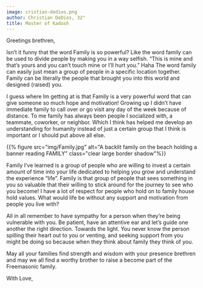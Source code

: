 ```yaml
---
image: cristian-dedios.png
author: Christian DeDios, 32°
title: Master of Kadosh
---
```


Greetings brethren, 

Isn’t it funny that the word Family is so powerful? Like the word family can be used to divide people by making you in a way selfish. “This is mine and that’s yours and you can’t touch mine or I’ll hurt you.” Haha The word family can easily just mean a group of people in a specific location together. Family can be literally the people that brought you into this world and designed (raised) you. 

I guess where Im getting at is that Family is a very powerful word that can give someone so much hope and motivation! Growing up I didn’t have immediate family to call over or go visit any day of the week because of distance. To me family has always been people I socialized with, a teammate, coworker, or neighbor. Which I think has helped me develop an understanding for humanity instead of just a certain group that I think is important or I should put above all else. 

{{% figure src="img/Family.jpg" alt="A backlit family on the beach holding a banner reading FAMILY" class="clear large border shadow"%}}

Family I’ve learned is a group of people who are willing to invest a certain amount of time into your life dedicated to helping you grow and understand the experience “life”. Family is that group of people that sees something in you so valuable that their willing to stick around for the journey to see who you become! I have a lot of respect for people who hold on to family house hold values. What would life be without any support and motivation from people you live with? 

All in all remember to have sympathy for a person when they’re being vulnerable with you. Be patient, have an attentive ear and let’s guide one another the right direction. Towards the light. You never know the person spilling their heart out to you or venting, and seeking support from you might be doing so because when they think about family they think of you. 

May all your families find strength and wisdom with your presence brethren and may we all find a worthy brother to raise a become part of the Freemasonic family. 

With Love, 
